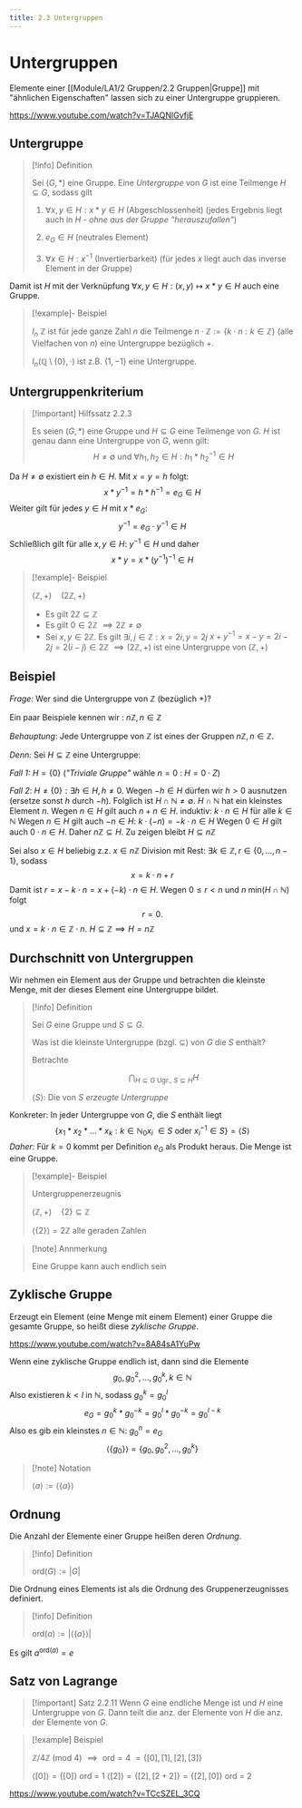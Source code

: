 ```yaml
---
title: 2.3 Untergruppen
---
```


# Untergruppen

Elemente einer [[Module/LA1/2 Gruppen/2.2 Gruppen|Gruppe]] mit "ähnlichen Eigenschaften" lassen sich zu einer Untergruppe gruppieren.

https://www.youtube.com/watch?v=TJAQNlGvfjE

## Untergruppe

> [!info] Definition 
> 
> Sei $(G, *)$ eine Gruppe. Eine *Untergruppe* von $G$ ist eine Teilmenge $H \subseteq G$, sodass gilt
> 
> 1. $\forall x,y \in H : x * y \in H$ (Abgeschlossenheit)
>    (jedes Ergebnis liegt auch in $H$ - *ohne aus der Gruppe "herauszufallen"*)
>  
> 2. $e_{G} \in H$ (neutrales Element)
> 
> 3. $\forall x \in H : x^{-1}$ (Invertierbarkeit) 
>    (für jedes $x$ liegt auch das inverse Element in der Gruppe)

Damit ist $H$ mit der Verknüpfung $\forall x,y \in H: (x,y) \mapsto x * y \in H$ auch eine Gruppe.

> [!example]- Beispiel 
> 
> $I_{n} \ \mathbb{Z}$ ist für jede ganze Zahl $n$ die Teilmenge $n \cdot\mathbb{Z} := \{ k\cdot n : k \in \mathbb{Z} \}$ (alle Vielfachen von $n$) eine Untergruppe bezüglich $+$.
> 
> $I_{n}(\mathbb{Q} \setminus \{ 0 \}, \cdot)$ ist z.B. $\{ 1, -1 \}$ eine Untergruppe.

## Untergruppenkriterium

> [!important] Hilfssatz 2.2.3
> 
> Es seien $(G, *)$ eine Gruppe und $H \subseteq G$ eine Teilmenge von $G$.
> $H$ ist genau dann eine Untergruppe von $G$, wenn gilt:
> $$
> H \neq \emptyset \text { und } \forall h_1, h_2 \in H: h_1 * h_2^{-1} \in H
> $$

Da $H\neq \emptyset$ existiert ein $h \in H$. Mit $x=y=h$ folgt:
$$
x*y^{-1}=h*h^{-1}=e_{G} \in H
$$
Weiter gilt für jedes $y \in H$ mit $x*e_{G}$:
$$
y^{-1}=e_{G}\cdot y^{-1} \in H
$$
Schließlich gilt für alle $x,y \in H$:  $y^{-1} \in H$ und daher
$$
x*y=x*(y^{-1})^{-1} \in H
$$

> [!example]- Beispiel 
> 
> $(\mathbb{Z}, +) \quad (2\mathbb{Z},+)$
> - Es gilt $2\mathbb{Z} \subseteq \mathbb{Z}$
> - Es gilt $0 \in 2 \mathbb{Z}$ $\implies 2\mathbb{Z}\neq \emptyset$
> - Sei $x,y \in 2\mathbb{Z}$. Es gilt
>   $\exists i, j \in \mathbb{Z} : x=2i, y=2j$
>   $x+y^{-1}=x-y=2i-2j=2(i-j)\in 2\mathbb{Z}$
>   $\implies (2\mathbb{Z}, +)$ ist eine Untergruppe von $(\mathbb{Z},+)$



## Beispiel

*Frage:* Wer sind die Untergruppe von $\mathbb{Z}$ (bezüglich $+$)?

Ein paar Beispiele kennen wir : $n\mathbb{Z}, n \in \mathbb{Z}$

*Behauptung*: Jede Untergruppe von $\mathbb{Z}$ ist eines der Gruppen $n\mathbb{Z}, n \in \mathbb{Z}$.

*Denn:* Sei $H \subseteq \mathbb{Z}$ eine Untergruppe:

*Fall 1:* $H = \{ 0 \}$ (*"Triviale Gruppe"* wähle $n=0$ : $H=0\cdot Z$)

*Fall 2*: $H \neq \{ 0 \}: \exists h \in H, h \neq 0$. Wegen $-h \in H$ dürfen wir $h > 0$ ausnutzen (ersetze sonst $h$ durch $-h$).
Folglich ist $H \cap \mathbb{N} \neq \emptyset$. $H \cap \mathbb{N}$ hat ein kleinstes Element $n$.
Wegen $n \in H$ gilt auch $n+n \in H$.
induktiv: $k \cdot n \in H$ für alle $k \in \mathbb{N}$
Wegen $n \in H$ gilt auch $-n \in H$: $k\cdot(-n)=-k \cdot n \in H$
Wegen $0 \in H$ gilt auch $0\cdot n \in H$.
Daher $n\mathbb{Z} \subseteq H$. Zu zeigen bleibt $H \subseteq n\mathbb{Z}$

Sei also $x \in H$ beliebig z.z. $x \in n\mathbb{Z}$
Division mit Rest: $\exists k \in \mathbb{Z}, r \in \{ 0,\dots,n-1 \}$, sodass 
$$
x=k\cdot n+r
$$
Damit ist $r = x-k\cdot n=x+(-k)\cdot n \in H$.
Wegen $0 \leq r < n$ und $n \text{ min}(H \cap \mathbb{N})$ folgt 
$$
r =0.
$$
und $x=k\cdot n\in\mathbb{Z}\cdot n$.
$H \subseteq \mathbb{Z} \implies H = n\mathbb{Z}$

## Durchschnitt von Untergruppen

Wir nehmen ein Element aus der Gruppe und betrachten die kleinste Menge, mit der dieses Element eine Untergruppe bildet.

> [!info] Definition 
> 
> Sei $G$ eine Gruppe und $S \subseteq G$.
> 
> Was ist die kleinste Untergruppe (bzgl. $\subseteq$) von $G$ die $S$ enthält?
> 
> Betrachte 
> 
> $$\displaystyle\bigcap_{H \subseteq G \text{ Ugr.}, \ S \subseteq H}H$$
> 
> $\langle S \rangle$: Die von $S$ *erzeugte Untergruppe*

Konkreter:
In jeder Untergruppe von $G$, die $S$ enthält liegt
$$
\{ x_{1} * x_{2} * \dots * x_{k} : k \in \mathbb{N}_{0} x_{i} \ \in S \text{ oder }  x_{i}^{-1} \in S \} = \langle S \rangle
$$
*Daher:* 
 Für $k=0$ kommt per Definition $e_{G}$ als Produkt heraus.
Die Menge ist eine Gruppe.

> [!example]- Beispiel 
> 
> Untergruppenerzeugnis
> 
> $(\mathbb{Z}, +) \quad \{ 2 \} \subseteq \mathbb{Z}$
> 
> $\langle \{ 2 \} \rangle = 2\mathbb{Z}$ alle geraden Zahlen

> [!note] Annmerkung
> 
> Eine Gruppe kann auch endlich sein

## Zyklische Gruppe

Erzeugt ein Element (eine Menge mit einem Element) einer Gruppe die gesamte Gruppe, so heißt diese *zyklische Gruppe*.

https://www.youtube.com/watch?v=8A84sA1YuPw

Wenn eine zyklische Gruppe endlich ist, dann sind die Elemente $$g_{0}, g_{0}^2,\dots,g_{0}^{k}, k \in \mathbb{N}$$ Also existieren $k<l$ in $\mathbb{N}$, sodass $g_{0}^{k}=g_{0}^{l}$
$$e_{G}=g_{0}^{k}*g_{0}^{-k}=g_{0}^{l}*g_{0}^{-k}=g_{0}^{l-k}$$
Also es gib ein kleinstes $n \in \mathbb{N}$: $g_{0}^{n}=e_{G}$ 
$$
\langle \{ g_{0} \} \rangle = \{ g_{0}, g_{0}^2,\dots,g_{0}^{k} \}
$$

> [!note] Notation
> 
> $\langle a \rangle := \langle \{ a \} \rangle$

## Ordnung

Die Anzahl der Elemente einer Gruppe heißen deren *Ordnung*.

> [!info] Definition 
> 
> $\text{ord}(G) := |G|$

Die Ordnung eines Elements ist als die Ordnung des Gruppenerzeugnisses definiert.

> [!info] Definition 
> 
> $\text{ord}(a) := |\langle \{ a \} \rangle|$

Es gilt $a^{\text{ord}(a)}=e$

## Satz von Lagrange

> [!important] Satz 2.2.11
> Wenn $G$ eine endliche Menge ist und $H$ eine Untergruppe von $G$. Dann teilt die anz. der Elemente von $H$ die anz. der Elemente von $G$.

> [!example] Beispiel 
> 
> $\mathbb{Z}\text{/}4\mathbb{Z}$ (mod 4) $\implies \text{ ord}=4$
> $=\{ [0],[1],[2],[3] \}$
> 
> $\langle [0] \rangle = \{ [0] \}$ ord = 1
> $\langle [2] \rangle = \{ [2], [2+2] \} = \{ [2], [0] \}$ ord = 2

https://www.youtube.com/watch?v=TCcSZEL_3CQ